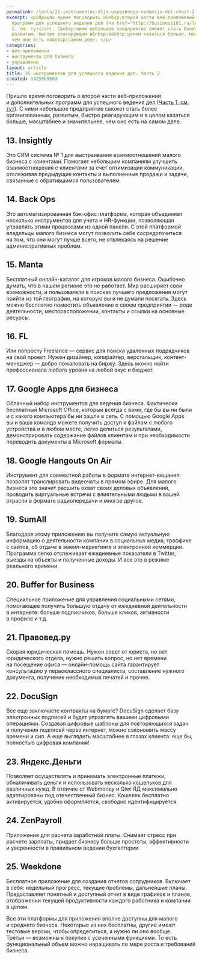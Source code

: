 ```yaml
---
permalink: /lenta/25-instrumentov-dlja-uspeshnogo-vedenija-del-chast-2
excerpt: <p>Пришло время поговорить о&nbsp;второй части веб-приложений и&nbsp;дополнительных
  программ для успешного ведения дел (<a href="http://business101.ru/lenta/25-instrumentov-dlja-uspeshnogo-vedenija-del-chast-1">Часть
  1. см. тут</a>). С&nbsp;ними небольшое предприятие сможет стать более организованным,
  развитым, быстро реагирующим и&nbsp;в&nbsp;целом казаться больше, масштабнее и&nbsp;значительнее,
  чем оно есть на&nbsp;самом деле. </p>
categories:
- веб-приложения
- инструменты для бизнеса
- управление
layout: article
title: 25 инструментов для успешного ведения дел. Часть 2
created: 1425969663
---
```

Пришло время поговорить о второй части веб-приложений и дополнительных программ для успешного ведения дел ([Часть 1. см. тут][1. _.]). С ними небольшое предприятие сможет стать более организованным, развитым, быстро реагирующим и в целом казаться больше, масштабнее и значительнее, чем оно есть на самом деле.

## 13. Insightly ##

Это CRM система № 1 для выстраивания взаимоотношений малого бизнеса с клиентами. Помогает небольшим компаниям улучшить взаимоотношения с клиентами за счет оптимизации коммуникации, отслеживая предыдущие контакты и выполненные продажи и задачи, связанные с обратившимся пользователем.

## 14. Back Ops ##

Это автоматизированная бэк-офис платформа, которая объединяет несколько инструментов для учета и HR-функции, позволяющая управлять этими процессами из одной панели. С этой платформой владельцы малого бизнеса могут позволить себе сосредоточиться на том, что они могут лучше всего, не отвлекаясь на решение административных проблем.

## 15. Manta ##

Бесплатный онлайн-каталог для игроков малого бизнеса. Ошибочно думать, что в нашем регионе это не работает. Мир расширяет свои возможности, и пользователи в поисках лучшего предложения могут прийти из той географии, на которую вы и не думали посягать. Здесь можно бесплатно поместить объявление о своем предприятии — роде деятельности, месторасположении, контакты и ссылки на основные ресурсы.

## 16. FL ##

Или попросту Freelance — сервис для поиска удаленных подрядчиков на свой проект. Нужен дизайнер, копирайтер, верстальщик, контент-менеджер — добро пожаловать на биржу. Здесь можно найти профессионала любого уровня на любой вкус и бюджет.

## 17. Google Apps для бизнеса ##

Облачный набор инструментов для ведения бизнеса. Фактически бесплатный Microsoft Office, который всегда с вами, где бы вы ни были и с какого компьютера бы ни зашли в сеть. С помощью Google Apps вы и ваша команда можете получить доступ к файлам с любого устройства и в любом месте, легко делиться результатами, демонстрировать содержание файлов клиентам и при необходимости переводить документы в Microsoft форматы.

## 18. Google Hangouts On Air ##

Инструмент для совместной работы в формате интернет-вещания: позволят транслировать видеочаты в прямом эфире. Для малого бизнеса это значит расшить охват своих деловых объявлений, проводить виртуальные встречи с влиятельными людьми в вашей отрасли в формате радиопередачи и многое другое.

## 19. SumAll ##

Благодаря этому приложению вы получите самую актуальную информацию о деятельности компании в социальных медиа, траффике с сайтов, об отдаче в эмеил-маркетинге и электронной коммерции. Программа легко отслеживает ежедневные показатели в Twitter, выезды на объекты и полученные доходы. И все это в режиме реального времени.

## 20. Buffer for Business ##

Специальное приложение для управления социальными сетями, помогающее получить большую отдачу от ежедневной деятельности в интернете: больше подписчиков, больше кликов, активности в профиле и т.д.

## 21. Правовед.ру ##

Скорая юридическая помощь. Нужен совет от юриста, но нет юридического отдела, нужно решить вопрос, но нет времени на посещение офиса — онлайн-помощь сайта гарантирует консультацию у первоклассного специалиста, составление нужного документа, получение необходимых печатей и прочее.

## 22. DocuSign ##

Все еще заключаете контракты на бумаге? DocuSign сделает базу электронных подписей и будет управлять вашими цифровыми операциями. Создавая цифровые шаблоны для повторяющихся задач и получения подписей через интернет, можно сэкономить массу времени и сил. А еще выглядеть масштабнее в глазах клиента: еще бы, полностью цифровая компания!

## 23. Яндекс.Деньги ##

Позволяет осуществлять и принимать электронные платежи, обналичивать деньги и использовать несколько кошельков для различных нужд. В отличие от Webmoney и Qiwi ЯД максимально адаптированы под отечественный бизнес. Кошелек бесплатно активируется, удобно оформляется, свободно идентифицируется.

## 24. ZenPayroll ##

Приложение для расчета заработной платы. Снимает стресс при расчете зарплаты, придает бизнесу больше простоты, эффективности и уверенности в правильном ведении бухгалтерии.

## 25. Weekdone ##

Бесплатное приложение для создания отчетов сотрудников. Включает в себя: недельный прогресс, текущие проблемы, дальнейшие планы. Предоставляет понятный и доступный отчет в виде графиков и планов, отображении текущей продуктивности каждого работника и компании в целом.

Все эти платформы для приложения вполне доступны для малого и среднего бизнеса. Некоторые из них бесплатны, другие имеют тестовые версии, чтобы определиться, а нужно ли оно вообще. Третьи — возможны к покупке с усеченными функциями. То есть функциональный объем можно наращивать по мере роста и требований бизнеса.


[1. _.]: http://business101.ru/lenta/25-instrumentov-dlja-uspeshnogo-vedenija-del-chast-1
